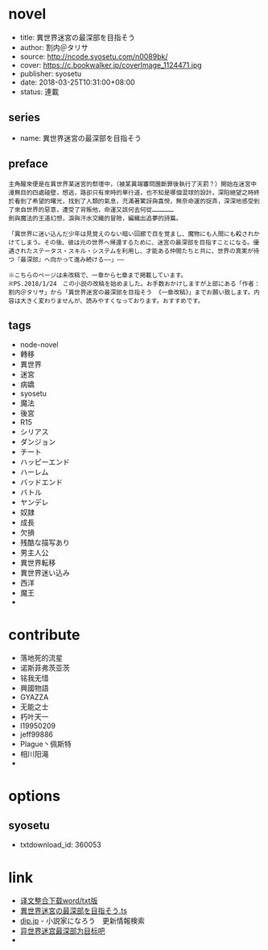 
# novel

- title: 異世界迷宮の最深部を目指そう
- author: 割内＠タリサ
- source: http://ncode.syosetu.com/n0089bk/
- cover: https://c.bookwalker.jp/coverImage_1124471.jpg
- publisher: syosetu
- date: 2018-03-25T10:31:00+08:00
- status: 連載

## series

- name: 異世界迷宮の最深部を目指そう

## preface

```
主角醒來便是在異世界某迷宮的祭壇中，（被某異端審問團斷罪後執行了天罰？）開始在迷宮中漫無目的四處碰壁，想逃，路卻只有來時的單行道，也不知是哪個混球的設計，深陷絕望之時終於看到了希望的曙光，找到了人類的氣息，充滿著驚訝與喜悅，無奈命運的捉弄，深深地感受到了來自世界的惡意，遭受了背叛他，命運又該何去何從………………
劍與魔法的王道幻想，淚與汗水交織的冒險，編織出追夢的詩篇。

「異世界に迷い込んだ少年は見覚えのない暗い回廊で目を覚まし、魔物にも人間にも殺されかけてしまう。その後、彼は元の世界へ帰還するために、迷宮の最深部を目指すことになる。優遇されたステータス・スキル・システムを利用し、才能ある仲間たちと共に、世界の真実が待つ『最深部』へ向かって進み続ける――」――

※こちらのページは未改稿で、一章から七章まで掲載しています。
※PS.2018/1/24　この小説の改稿を始めました。お手数おかけしますが上部にある「作者：割内＠タリサ」から「異世界迷宮の最深部を目指そう 《一章改稿》」までお願い致します。内容は大きく変わりませんが、読みやすくなっております。おすすめです。
```

## tags

- node-novel
- 轉移
- 異世界
- 迷宮
- 病嬌
- syosetu
- 魔法
- 後宮
- R15
- シリアス
- ダンジョン
- チート
- ハッピーエンド
- ハーレム
- バッドエンド
- バトル
- ヤンデレ
- 奴隷
- 成長
- 欠損
- 残酷な描写あり
- 男主人公
- 異世界転移
- 異世界迷い込み
- 西洋
- 魔王
- 

# contribute

- 落地死的流星
- 诺斯菲弗茨亚茨
- 铭我无惜
- 興國物語
- GYAZZA
- 无能之士
- 朽叶天一
- l19950209
- jeff99886
- Plague丶佩斯特
- 相川阳滝
- 

# options

## syosetu

- txtdownload_id: 360053

# link

- [译文整合下载word/txt版](https://tieba.baidu.com/p/5339797046)
- [異世界迷宮の最深部を目指そう.ts](https://github.com/bluelovers/node-novel/blob/master/lib/locales/%E7%95%B0%E4%B8%96%E7%95%8C%E8%BF%B7%E5%AE%AE%E3%81%AE%E6%9C%80%E6%B7%B1%E9%83%A8%E3%82%92%E7%9B%AE%E6%8C%87%E3%81%9D%E3%81%86.ts)
- [dip.jp](https://narou.dip.jp/search.php?text=n0089bk&novel=all&genre=all&new_genre=all&length=0&down=0&up=100) - 小説家になろう　更新情報検索
- [异世界迷宫最深部为目标吧](https://tieba.baidu.com/f?kw=%E5%BC%82%E4%B8%96%E7%95%8C%E8%BF%B7%E5%AE%AB%E6%9C%80%E6%B7%B1%E9%83%A8%E4%B8%BA%E7%9B%AE%E6%A0%87&ie=utf-8 "异世界迷宫最深部为目标")
- 

